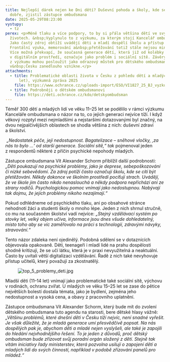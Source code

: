 ```yaml
---
title: Nejlepší dárek nejen ke Dni dětí? Duševní pohoda a školy, kde se cítí
  dobře, zjistil zástupce ombudsmana
date: 2025-05-29T08:23:00
vystupy:
  - tz
perex: <p>Méně tlaku a více podpory, to by si přála většina dětí ve svých
  životech. &nbsp;Vyplynulo to z výzkumu, za kterým stojí Kancelář ombudsmana.
  Jako častý zdroj obtíží uvádějí děti a mladí dospělí školu a přístup učitelů.
  Frontální výuka, memorování a&nbsp;přetěžování totiž stále nejsou minulostí.
  Více možná překvapí, že současná generace dětí, která již od kolébky vyrůstala
  v digitálním prostředí, označuje jako problém i sociální sítě. Závěry plynoucí
  z výzkumu mohou posloužit jako odrazový můstek pro dětského ombudsmana, který
  v&nbsp;Česku zanedlouho vznikne.</p>
attachments:
  - title: Problematické oblasti života v Česku z pohledu dětí a mladých lidí (11–25
      let), výzkumná zpráva 2025
    file: https://www.ochrance.cz/uploads-import/ESO/VI1827_25_BJ_vyzkumna_zprava.pdf
  - title: Podrobněji o dětském ombudsmanovi
    file: https://deti.ochrance.cz/kdo/detskyombudsman
---
```

<p>Téměř 300 dětí a mladých lidí ve věku 11–25 let se podělilo v&nbsp;rámci výzkumu Kanceláře ombudsmana o názor na to, co jejich generaci nejvíce tíží. I když věkový rozptyl mezi nejmladšími a nejstaršími dotazovanými byl značný, na dvou nejpalčivějších oblastech se shodla většina z&nbsp;nich: duševní zdraví a&nbsp;školství. &nbsp;</p>
<p>
<i>&nbsp;„Nedostatek péče, její nedostupnost. Bagatelizace – sněhové vločky, ‚za nás to bylo ...‘ od starší generace.&nbsp;Sociální sítě,“ tak&nbsp;</i>pojmenoval jeden z&nbsp;respondentů některé z příčin psychické nepohody&nbsp;mladých.</p>
<p>Zástupce ombudsmana Vít Alexander Schorm přiblížil další podrobnosti: 
<i>„Děti poukazují na psychické problémy, jako je deprese, sebepoškozování či nízké sebevědomí. Za zdroj potíží často označují školu, kde se cítí být přetěžováni. Někdy dokonce ve školním prostředí pociťují strach. Uvádějí, že ve škole jim často nikdo nenaslouchá a někdy podpora nepřichází ani ze strany rodičů. Psychologickou pomoc vnímají jako nedostupnou. Nabývají tak dojmu, že jejich problémy nikoho nezajímají.“</i>&nbsp;</p>
<p>Pokud odhlédneme od psychického tlaku, ani po obsahové stránce nehodnotí žáci a studenti školy o&nbsp;mnoho lépe. Jeden z&nbsp;nich shrnul stručně, co mu na současném školství vadí nejvíce: 
<i>„Stejný vzdělávací systém po stovky let, velký objem učiva, informace jsou dnes všude dohledatelný, místo toho aby se víc zaměřovalo na práci s technologií, zdravými návyky, stravování.“</i></p>
<p>Tento názor zdaleka není ojedinělý. Podobná sdělení se v&nbsp;dotaznících objevovala opakovaně.&nbsp;Děti, teenageři i mladí lidé na prahu dospělosti shodně kritizují, že se učí látku, která je v&nbsp;praxi nevyužitelná a neaktuální. Často by uvítali větší digitalizaci vzdělávání. Řadě z&nbsp;nich také nevyhovuje přístup učitelů, který považují za zkostnatělý.</p>
<figure class="image">
<img src="https://www.ochrance.cz/aktualne/nejlepsi_darek_nejen_ke_dni_deti_dusevni_pohoda_a_skoly_kde_se_citi_dobre_zjistil_zastupce_ombudsmana/top_5_problemy_deti.jpg" alt="top_5_problemy_deti.jpg"></figure>
<p>Mladší děti (11–14 let) vnímají jako problematické také sociální sítě, výchovu v&nbsp;rodinách, ochranu zvířat. U mladých ve věku 15–25 let se zase do pětice největších bolestí dostala témata, jako je bydlení, zejména jeho nedostupnost a vysoká cena, a obavy z pracovního uplatnění.&nbsp;</p>
<p>Zástupce ombudsmana Vít Alexander Schorm, který bude mít do zvolení dětského ombudsmana tuto agendu na starosti, bere dětské hlasy vážně: 
<i>„Většinu problémů, které dnešní děti v Česku tíží nejvíc, není snadné vyřešit. Je však důležité, že je mladá generace umí přesvědčivě popsat. Na nás dospělých pak je, abychom děti a mladé nejen vyslyšeli, ale také je zapojili do hledání nejvhodnějšího řešení. To je jeden z&nbsp;důvodů, proč dětský ombudsman bude zřizovat svůj poradní orgán složený z&nbsp;dětí. Stejně tak vítám iniciativy řady ministerstev, která pozvolna usilují o zapojení dětí a mladých lidí do svých činností, například v&nbsp;podobě zřizování panelů pro mládež.“</i></p>
